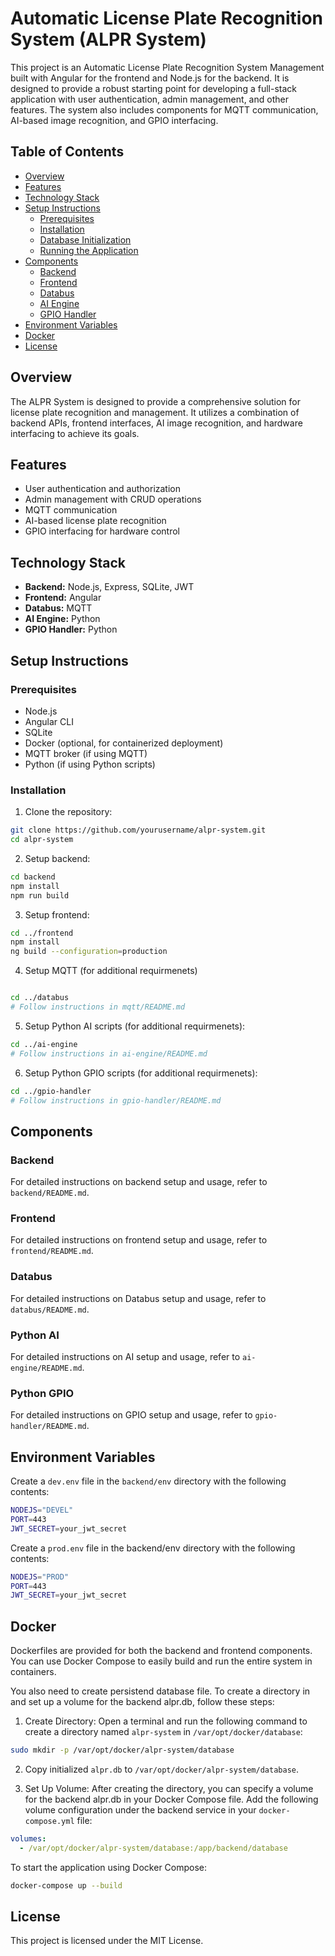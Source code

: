 # Automatic License Plate Recognition System (ALPR System)

This project is an Automatic License Plate Recognition System Management built with Angular for the frontend and Node.js for the backend. It is designed to provide a robust starting point for developing a full-stack application with user authentication, admin management, and other features. The system also includes components for MQTT communication, AI-based image recognition, and GPIO interfacing.

## Table of Contents

- [Overview](#overview)
- [Features](#features)
- [Technology Stack](#technology-stack)
- [Setup Instructions](#setup-instructions)
  - [Prerequisites](#prerequisites)
  - [Installation](#installation)
  - [Database Initialization](#database-initialization)
  - [Running the Application](#running-the-application)
- [Components](#components)
  - [Backend](#backend)
  - [Frontend](#frontend)
  - [Databus](#databus)
  - [AI Engine](#ai-engine)
  - [GPIO Handler](#gpio-handler)
- [Environment Variables](#environment-variables)
- [Docker](#docker)
- [License](#license)

## Overview

The ALPR System is designed to provide a comprehensive solution for license plate recognition and management. It utilizes a combination of backend APIs, frontend interfaces, AI image recognition, and hardware interfacing to achieve its goals.

## Features <a id='features'></a>

- User authentication and authorization
- Admin management with CRUD operations
- MQTT communication
- AI-based license plate recognition
- GPIO interfacing for hardware control

## Technology Stack <a id='technology-stack'></a>

- **Backend:** Node.js, Express, SQLite, JWT
- **Frontend:** Angular
- **Databus:** MQTT
- **AI Engine:** Python
- **GPIO Handler:** Python

## Setup Instructions <a id='setup-instructions'></a>

### Prerequisites

- Node.js
- Angular CLI
- SQLite
- Docker (optional, for containerized deployment)
- MQTT broker (if using MQTT)
- Python (if using Python scripts)

### Installation <a id='installation'></a>

1. Clone the repository:

```bash
git clone https://github.com/yourusername/alpr-system.git
cd alpr-system
```

2. Setup backend:

```bash
cd backend
npm install
npm run build
```

3. Setup frontend:

```bash
cd ../frontend
npm install
ng build --configuration=production
```

4. Setup MQTT (for additional requirmenets)
```bash

cd ../databus
# Follow instructions in mqtt/README.md
```

5. Setup Python AI scripts (for additional requirmenets):

```bash
cd ../ai-engine
# Follow instructions in ai-engine/README.md
```

6. Setup Python GPIO scripts (for additional requirmenets):

```bash
cd ../gpio-handler
# Follow instructions in gpio-handler/README.md
```

## Components <a id='components'></a>

### Backend <a id='backend'></a>
For detailed instructions on backend setup and usage, refer to `backend/README.md`.

### Frontend <a id='frontend'></a>
For detailed instructions on frontend setup and usage, refer to `frontend/README.md`.

### Databus <a id='databus'></a>
For detailed instructions on Databus setup and usage, refer to `databus/README.md`.

### Python AI <a id='ai-engine'></a>
For detailed instructions on AI setup and usage, refer to `ai-engine/README.md`.

### Python GPIO <a id='gpio-handler'></a>
For detailed instructions on GPIO setup and usage, refer to `gpio-handler/README.md`.

## Environment Variables <a id='environment-variables'></a>

Create a `dev.env` file in the `backend/env` directory with the following contents:

```bash
NODEJS="DEVEL"
PORT=443
JWT_SECRET=your_jwt_secret
```

Create a `prod.env` file in the backend/env directory with the following contents:

```bash
NODEJS="PROD"
PORT=443
JWT_SECRET=your_jwt_secret
```

## Docker <a id='docker'></a>
Dockerfiles are provided for both the backend and frontend components. You can use Docker Compose to easily build and run the entire system in containers.

You also need to create persistend database file. To create a directory in and set up a volume for the backend alpr.db, follow these steps:

1. Create Directory: Open a terminal and run the following command to create a directory named `alpr-system` in `/var/opt/docker/database`:
```bash
sudo mkdir -p /var/opt/docker/alpr-system/database
```
2. Copy initialized `alpr.db` to `/var/opt/docker/alpr-system/database`.

3. Set Up Volume: After creating the directory, you can specify a volume for the backend alpr.db in your Docker Compose file. Add the following volume configuration under the backend service in your `docker-compose.yml` file:
```yaml
volumes:
  - /var/opt/docker/alpr-system/database:/app/backend/database
```


To start the application using Docker Compose:

```bash
docker-compose up --build
```
## License <a id='license'></a>

This project is licensed under the MIT License.

